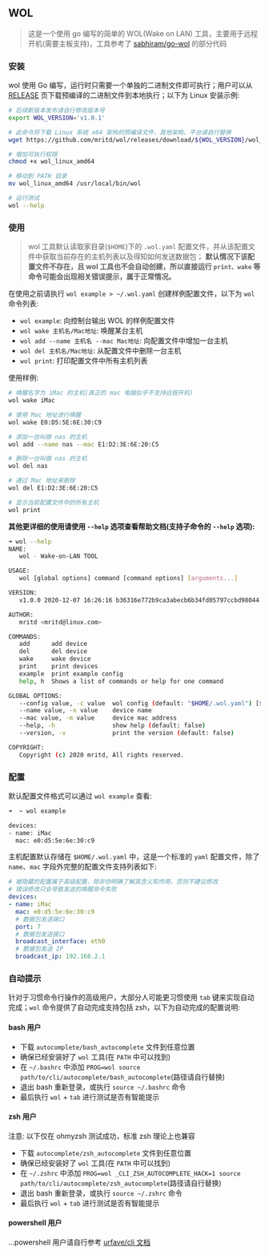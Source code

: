 ## WOL

> 这是一个使用 go 编写的简单的 WOL(Wake on LAN) 工具，主要用于远程开机(需要主板支持)，工具参考了 [sabhiram/go-wol](https://github.com/sabhiram/go-wol) 的部分代码

### 安装

wol 使用 Go 编写，运行时只需要一个单独的二进制文件即可执行；用户可以从 [RELEASE](https://github.com/mritd/wol/releases) 页下载预编译的二进制文件到本地执行；以下为 Linux 安装示例:

``` sh
# 后续新版本发布请自行修改版本号
export WOL_VERSION='v1.0.1'

# 此命令将下载 Linux 系统 x64 架构的预编译文件，其他架构、平台请自行替换
wget https://github.com/mritd/wol/releases/download/${WOL_VERSION}/wol_linux_amd64

# 增加可执行权限
chmod +x wol_linux_amd64

# 移动到 PATH 目录
mv wol_linux_amd64 /usr/local/bin/wol

# 运行测试
wol --help
```

### 使用

> wol 工具默认读取家目录(`$HOME`)下的 `.wol.yaml` 配置文件，并从该配置文件中获取当前存在的主机列表以及得知如何发送数据包；
> **默认情况下该配置文件不存在，且 wol 工具也不会自动创建，所以直接运行 `print、wake` 等命令可能会出现相关错误提示，属于正常情况。**

在使用之前请执行 `wol example > ~/.wol.yaml` 创建样例配置文件，以下为 `wol` 命令列表:

- `wol example`: 向控制台输出 WOL 的样例配置文件
- `wol wake 主机名/Mac地址`: 唤醒某台主机
- `wol add --name 主机名 --mac Mac地址`: 向配置文件中增加一台主机
- `wol del 主机名/Mac地址`: 从配置文件中删除一台主机
- `wol print`: 打印配置文件中所有主机列表

使用样例:

```sh
# 唤醒名字为 iMac 的主机(真正的 mac 电脑似乎不支持远程开机)
wol wake iMac

# 使用 Mac 地址进行唤醒
wol wake E0:D5:5E:6E:30:C9

# 添加一台叫做 nas 的主机
wol add --name nas --mac E1:D2:3E:6E:20:C5

# 删除一台叫做 nas 的主机
wol del nas

# 通过 Mac 地址来删除
wol del E1:D2:3E:6E:20:C5

# 显示当前配置文件中的所有主机
wol print
```

**其他更详细的使用请使用 `--help` 选项查看帮助文档(支持子命令的 `--help` 选项):**

```sh
➜ wol --help
NAME:
   wol - Wake-on-LAN TOOL

USAGE:
   wol [global options] command [command options] [arguments...]

VERSION:
   v1.0.0 2020-12-07 16:26:16 b36316e772b9ca3abecb6b34fd05797ccbd98044

AUTHOR:
   mritd <mritd@linux.com>

COMMANDS:
   add      add device
   del      del device
   wake     wake device
   print    print devices
   example  print example config
   help, h  Shows a list of commands or help for one command

GLOBAL OPTIONS:
   --config value, -c value  wol config (default: "$HOME/.wol.yaml") [$WOL_CONFIG]
   --name value, -n value    device name
   --mac value, -m value     device mac address
   --help, -h                show help (default: false)
   --version, -v             print the version (default: false)

COPYRIGHT:
   Copyright (c) 2020 mritd, All rights reserved.
```

### 配置

默认配置文件格式可以通过 `wol example` 查看:

```sh
➜  ~ wol example

devices:
- name: iMac
  mac: e0:d5:5e:6e:30:c9
```

主机配置默认存储在 `$HOME/.wol.yaml` 中，这是一个标准的 `yaml` 配置文件，除了 `name`、`mac` 字段外完整的配置文件支持列表如下:

```yaml
# 被隐藏的配置属于高级配置，除非你明确了解其含义和作用，否则不建议修改
# 错误修改只会导致发送的唤醒命令失败
devices:
- name: iMac
  mac: e0:d5:5e:6e:30:c9
  # 数据包发送端口
  port: 7
  # 数据包发送接口
  broadcast_interface: eth0
  # 数据包发送 IP
  broadcast_ip: 192.168.2.1
```

### 自动提示

针对于习惯命令行操作的高级用户，大部分人可能更习惯使用 `tab` 键来实现自动完成；`wol` 命令提供了自动完成支持包括 zsh，以下为自动完成的配置说明:

#### bash 用户

- 下载 `autocomplete/bash_autocomplete` 文件到任意位置
- 确保已经安装好了 `wol` 工具(在 `PATH` 中可以找到)
- 在 `~/.bashrc` 中添加 `PROG=wol source path/to/cli/autocomplete/bash_autocomplete`(路径请自行替换)
- 退出 bash 重新登录，或执行 `source ~/.bashrc` 命令
- 最后执行 `wol` + `tab` 进行测试是否有智能提示

#### zsh 用户

注意: 以下仅在 ohmyzsh 测试成功，标准 zsh 理论上也兼容

- 下载 `autocomplete/zsh_autocomplete` 文件到任意位置
- 确保已经安装好了 `wol` 工具(在 `PATH` 中可以找到)
- 在 `~/.zshrc` 中添加 `PROG=wol _CLI_ZSH_AUTOCOMPLETE_HACK=1 source path/to/cli/autocomplete/zsh_autocomplete`(路径请自行替换)
- 退出 bash 重新登录，或执行 `source ~/.zshrc` 命令
- 最后执行 `wol` + `tab` 进行测试是否有智能提示

#### powershell 用户

...powershell 用户请自行参考 [urfave/cli 文档](https://github.com/urfave/cli/blob/master/docs/v2/manual.md#powershell-support)
